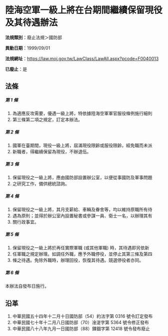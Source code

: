 # 陸海空軍一級上將在台期間繼續保留現役及其待遇辦法

**法規類別**：廢止法規＞國防部

**異動日期**：1999/09/01  

**法規網址**：https://law.moj.gov.tw/LawClass/LawAll.aspx?pcode=F0040013

**已廢止**：是



## 法條
##### 第 1 條
1. 為適應反攻需要，優遇一級上將，特依據陸海空軍軍官服役條例施行細則
1. 第三條第二項之規定，訂定本辦法。

##### 第 2 條
1. 國軍在臺期間，現役一級上將，屆滿現役限齡或服役限齡，經免職而未派
1. 新職者，得繼續保留為現役，不辦退伍。

##### 第 3 條
1. 保留現役之一級上將，應由國防部設置辦公室，以便從事國防及軍事問題
1. 之研究工作，備供總統諮詢。

##### 第 4 條
1. 保留現役之一級上將，其月支薪給、車輛及眷舍等，均以維持原職所有待
1. 遇為原則；並得於辦公室內設置秘書或參謀一員、衛士一名，以辦理其有
1. 關行政事宜。

##### 第 5 條
1. 保留現役之一級上將於再任實際軍職 (或其他軍職) 時，其待遇即另依新
1. 任軍職之規定辦理。如調任外職，應予外職停役，並停止其第三條及第四
1. 條之待遇。免除外職時，辦理回役，恢復其待遇。競選停役者亦同。

##### 第 6 條
本辦法自發布日施行。

## 沿革
1. 中華民國五十四年十二月十日國防部（54）約法字第 0316 號令訂定發布
1. 中華民國七十年十二月八日國防部（70）淦湜字第 5364 號令修正發布
1. 中華民國八十八年九月一日國防部（88）鐸錮字第 12418  號令發布廢止
